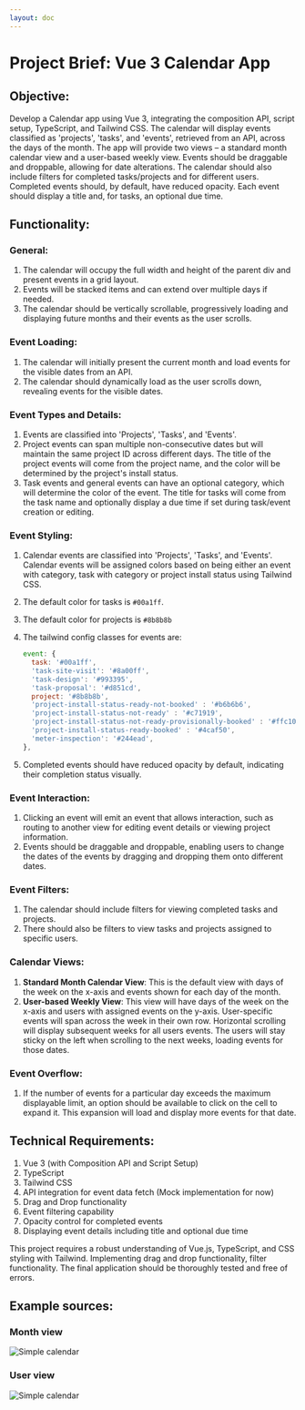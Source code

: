 ```yaml
---
layout: doc
---
```


# Project Brief: Vue 3 Calendar App

## Objective:

Develop a Calendar app using Vue 3, integrating the composition API, script setup, TypeScript, and Tailwind CSS. The calendar will display events classified as 'projects', 'tasks', and 'events', retrieved from an API, across the days of the month. The app will provide two views – a standard month calendar view and a user-based weekly view. Events should be draggable and droppable, allowing for date alterations. The calendar should also include filters for completed tasks/projects and for different users. Completed events should, by default, have reduced opacity. Each event should display a title and, for tasks, an optional due time.

## Functionality:

### General:

1. The calendar will occupy the full width and height of the parent div and present events in a grid layout.
2. Events will be stacked items and can extend over multiple days if needed.
3. The calendar should be vertically scrollable, progressively loading and displaying future months and their events as the user scrolls.

### Event Loading:

1. The calendar will initially present the current month and load events for the visible dates from an API.
2. The calendar should dynamically load as the user scrolls down, revealing events for the visible dates.

### Event Types and Details:

1. Events are classified into 'Projects', 'Tasks', and 'Events'.
2. Project events can span multiple non-consecutive dates but will maintain the same project ID across different days. The title of the project events will come from the project name, and the color will be determined by the project's install status.
3. Task events and general events can have an optional category, which will determine the color of the event. The title for tasks will come from the task name and optionally display a due time if set during task/event creation or editing.

### Event Styling:

1. Calendar events are classified into 'Projects', 'Tasks', and 'Events'. Calendar events will be assigned colors based on being either an event with category, task with category or project install status using Tailwind CSS.
2. The default color for tasks is `#00a1ff`.
3. The default color for projects is `#8b8b8b`
4. The tailwind config classes for events are:

    ```javascript
    event: {
      task: '#00a1ff',
      'task-site-visit': '#8a00ff',
      'task-design': '#993395',
      'task-proposal': '#d851cd',
      project: '#8b8b8b',
      'project-install-status-ready-not-booked' : '#b6b6b6',
      'project-install-status-not-ready' : '#c71919',
      'project-install-status-not-ready-provisionally-booked' : '#ffc107',
      'project-install-status-ready-booked' : '#4caf50',
      'meter-inspection': '#244ead',
    },
    ```
5. Completed events should have reduced opacity by default, indicating their completion status visually.

### Event Interaction:

1. Clicking an event will emit an event that allows interaction, such as routing to another view for editing event details or viewing project information.
2. Events should be draggable and droppable, enabling users to change the dates of the events by dragging and dropping them onto different dates.

### Event Filters:

1. The calendar should include filters for viewing completed tasks and projects.
2. There should also be filters to view tasks and projects assigned to specific users.

### Calendar Views:

1. **Standard Month Calendar View**: This is the default view with days of the week on the x-axis and events shown for each day of the month.
2. **User-based Weekly View**: This view will have days of the week on the x-axis and users with assigned events on the y-axis. User-specific events will span across the week in their own row. Horizontal scrolling will display subsequent weeks for all users events.
The users will stay sticky on the left when scrolling to the next weeks, loading events for those dates.

### Event Overflow:

1. If the number of events for a particular day exceeds the maximum displayable limit, an option should be available to click on the cell to expand it. This expansion will load and display more events for that date.

## Technical Requirements:

1. Vue 3 (with Composition API and Script Setup)
2. TypeScript
3. Tailwind CSS
4. API integration for event data fetch (Mock implementation for now)
5. Drag and Drop functionality
6. Event filtering capability
7. Opacity control for completed events
8. Displaying event details including title and optional due time

This project requires a robust understanding of Vue.js, TypeScript, and CSS styling with Tailwind. Implementing drag and drop functionality, filter functionality. The final application should be thoroughly tested and free of errors.

## Example sources:

### Month view

![Simple calendar](/assets/images/briefs/simple-calendar.png)

### User view

![Simple calendar](/assets/images/briefs/user-view-calendar.jpeg)